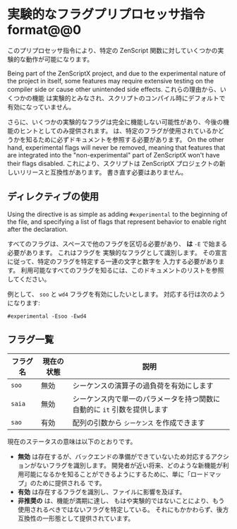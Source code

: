 # 実験的なフラグプリプロセッサ指令format@@0

このプリプロセッサ指令により、特定の ZenScript 関数に対していくつかの実験的な動作が可能になります。

Being part of the ZenScriptX project, and due to the experimental nature of the project in itself, some features may require extensive testing on the compiler side or cause other unintended side effects. これらの理由から、いくつかの機能 は実験的とみなされ、スクリプトのコンパイル時にデフォルトで有効になっていません。

さらに、いくつかの実験的なフラグは完全に機能しない可能性があり、今後の機能のヒントとしてのみ提供されます。 は、特定のフラグが使用されているかどうかを知るために必ずドキュメントを参照する必要があります。 On the other hand, experimental flags will never be removed, meaning that features that are integrated into the "non-experimental" part of ZenScriptX won't have their flags disabled. これにより、スクリプトは ZenScriptX プロジェクトの新しいリリースと互換性があります。 書き直す必要はありません。

## ディレクティブの使用
Using the directive is as simple as adding `#experimental` to the beginning of the file, and specifying a list of flags that represent behavior to enable right after the declaration.

すべてのフラグは、スペースで他のフラグを区切る必要があり、 **は** `-E` で始まる必要があります。 これはフラグを 実験的なフラグとして識別します。 その宣言に従って、特定のフラグを特定する一連の文字と数字を 入力する必要があります。 利用可能なすべてのフラグを知るには、このドキュメントのリストを参照してください。

例として、 `soo` と `wd4` フラグを有効にしたいとします。 対応する行は次のようになります:
```zenscript
#experimental -Esoo -Ewd4
```

## フラグ一覧
| フラグ名   | 現在の状態 | 説明                                      |
| ------ | ----- | --------------------------------------- |
| `soo`  | 無効    | シーケンスの演算子の過負荷を有効にします                    |
| `saia` | 無効    | シーケンス内で単一のパラメータを持つ関数に自動的に `it` 引数を提供します |
| `sao`  | 有効    | 配列の引数から `シーケンス` を作成できます                 |

現在のステータスの意味は以下のとおりです。

- **無効** は存在するが、バックエンドの準備ができていないため対応するアクションがないフラグを識別します。 開発者が近い将来、どのような新機能が利用可能になるかを知ることができるようにするために、単に「ロードマップ」のために提供される です。
- **有効** は存在するフラグを識別し、ファイルに影響を及ぼす。
- **非推奨の** は、機能が満期に達し、 もはや実験的ではないことにより、もう使用されるべきではないフラグを特定している。 それにもかかわらず、後方互換性の一形態として提供されています。
